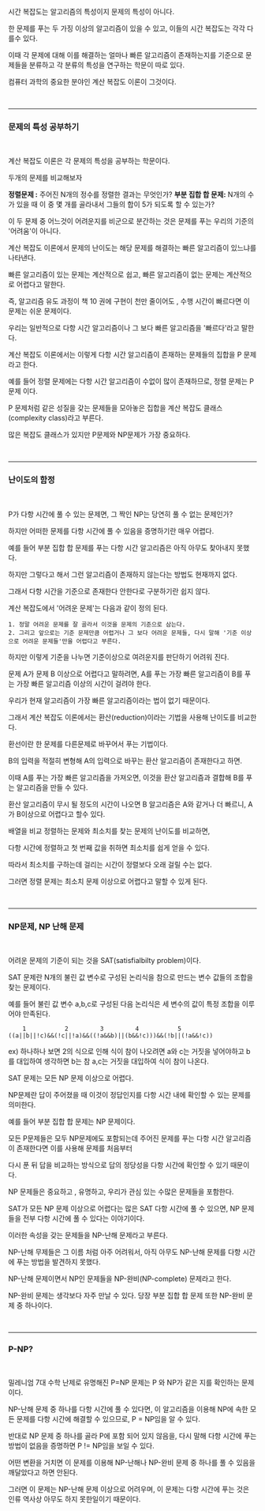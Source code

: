 시간 복잡도는 알고리즘의 특성이지 문제의 특성이 아니다.

한 문제를 푸는 두 가징 이상의 알고리즘이 있을 수 있고, 이들의 시간 복잡도는 각각 다를수 있다.

이때 각 문제에 대해 이를 해결하는 얼마나 빠른 알고리즘이 존재하는지를 기준으로 문제들을 분류하고 각 분류의 특성을 연구하는 학문이 따로 있다.

컴퓨터 과학의 중요한 분야인 계산 복잡도 이론이 그것이다.

<br>

----------------------------------------------------

### 문제의 특성 공부하기

<br>

계산 복잡도 이론은 각 문제의 특성을 공부하는 학문이다.

두개의 문제를 비교해보자

**정렬문제 :** 주어진 N개의 정수를 정렬한 결과는 무엇인가?
**부분 집합 합 문제:** N개의 수가 있을 때 이 중 몇 개를 골라내서 그들의 합이 5가 되도록 할 수 있는가?

이 두 문제 중 어느것이 어려운지를 비군으로 분간하는 것은 문제를 푸는 우리의 기준의 '어려움'이 아니다.

계산 복잡도 이론에서 문제의 난이도는 해당 문제를 해결하는 빠른 알고리즘이 있느냐를 나타낸다.

빠른 알고리즘이 있는 문제는 계산적으로 쉽고, 빠른 알고리즘이 없는 문제는 계산적으로 어렵다고 말한다.

즉, 알고리즘 유도 과정이 책 10 권에 구현이 천만 줄이어도 , 수행 시간이 빠르다면 이 문제는 쉬운 문제이다.

우리는 일반적으로 다항 시간 알고리즘이나 그 보다 빠른 알고리즘을 '빠르다'라고 말한다.

계산 복잡도 이론에서는 이렇게 다항 시간 알고리즘이 존재하는 문제들의 집합을 P 문제라고 한다.

예를 들어 정렬 문제에는 다항 시간 알고리즘이 수없이 많이 존재하므로, 정렬 문제는 P문제 이다. 

P 문제처럼 같은 성질을 갖는 문제들을 모아놓은 집합을 계산 복잡도 클래스(complexity class)라고 부른다.

많은 복잡도 클래스가 있지만 P문제와 NP문제가 가장 중요하다.

<br>

------------------------------------------------------

### 난이도의 함정

<br>

P가 다항 시간에 풀 수 있는 문제면, 그 짝인 NP는 당연히 풀 수 없는 문제인가?

하지만 어떠한 문제를 다항 시간에 풀 수 있음을 증명하기란 매우 어렵다.

예를 들어 부분 집합 합 문제를 푸는 다항 시간 알고리즘은 아직 아무도 찾아내지 못했다.

하지만 그렇다고 해서 그런 알고리즘이 존재하지 않는다는 방법도 현재까지 없다.

그래서 다항 시간을 기준으로 존재한다 안한다로 구분하기란 쉽지 않다.

계산 복잡도에서 '어려운 문제'는 다음과 같이 정의 된다.

```
1. 정말 어려운 문제를 잘 골라서 이것을 문제의 기준으로 삼는다.
2. 그리고 앞으로는 기준 문제만큼 어렵거나 그 보다 어려운 문제들, 다시 말해 '기준 이상으로 어려운 문제들'만을 어렵다고 부른다.
```

하지만 이렇게 기준을 나누면 기준이상으로 여려운지를 판단하기 어려워 진다.

문제 A가 문제 B 이상으로 어렵다고 말하려면, A를 푸는 가장 빠른 알고리즘이 B를 푸는 가장 빠른 알고리즘 이상의 시간이 걸려야 한다.

우리가 현재 알고리즘이 가장 빠른 알고리즘이라는 법이 없기 때문이다.

그래서 계산 복잡도 이론에서는 환산(reduction)이라는 기법을 사용해 난이도를 비교한다.

환선이란 한 문제를 다른문제로 바꾸어서 푸는 기법이다.

B의 입력을 적절히 변형해 A의 입력으로 바꾸는 환산 알고리즘이 존재한다고 하면.

이때 A를 푸는 가장 빠른 알고리즘을 가져오면, 이것을 환산 알고리즘과 결합해 B를 푸는 알고리즘을 만들 수 있다.

환산 알고리즘이 무시 될 정도의 시간이 나오면 B 알고리즘은 A와 같거나 더 빠르니, A가 B이상으로 어렵다고 할수 있다.

배열을 비교 정렬하는 문제와 최소치를 찾는 문제의 난이도를 비교하면,

다항 시간에 정렬하고 첫 번째 값을 취하면 최소치를 쉽게 얻을 수 있다.

따라서 최소치를 구하는데 걸리는 시간이 정렬보다 오래 걸릴 수는 없다.

그러면 정렬 문제는 최소치 문제 이상으로 어렵다고 말할 수 있게 된다.

<br>

----------------------------------------------------------

### NP문제, NP 난해 문제

<br>

어려운 문제의 기준이 되는 것을 SAT(satisfialbilty problem)이다.

SAT 문제란 N개의 불린 값 변수로 구성된 논리식을 참으로 만드는 변수 값들의 조합을 찾는 문제이다.

예를 들어 불린 값 변수 a,b,c로 구성된 다음 논리식은 세 변수의 값이 특정 조합을 이루어야 만족된다.
```
    1           2         3         4           5
((a||b||!c)&&(!c||!a)&&((!a&&b)||(b&&!c)))&&(!b||(!a&&!c))
```

ex) 하나하나 보면 2의 식으로 인해 식이 참이 나오려면 a와 c는 거짓을 넣어야하고 b를 대입하여 생각하면 b는 참 a,c는 거짓을 대입하여 식이 참이 나온다.


SAT 문제는 모든 NP 문제 이상으로 어렵다.

NP문제란 답이 주어졌을 때 이것이 정답인지를 다항 시간 내에 확인할 수 있는 문제를 의미한다.

예를 들어 부분 집합 합 문제는 NP 문제이다. 

모든 P문제들은 모두 NP문제에도 포함되는데 주어진 문제를 푸는 다항 시간 알고리즘이 존재한다면 이를 사용해 문제를 처음부터

다시 푼 뒤 답을 비교하는 방식으로 답의 정당성을 다항 시간에 확인할 수 있기 때문이다.

NP 문제들은 중요하고 , 유명하고, 우리가 관심 있는 수많은 문제들을 포함한다.

SAT가 모든 NP 문제 이상으로 어렵다는 많은 SAT 다항 시간에 풀 수 있으면, NP 문제들을 전부 다항 시간에 풀 수 있다는 이야기이다.

이러한 속성을 갖는 문제들을 NP-난해 문제라고 부른다.

NP-난해 무제들은 그 이름 처럼 아주 어려워서, 아직 아무도 NP-난해 문제를 다항 시간에 푸는 방법을 발견하지 못했다.

NP-난해 문제이면서 NP인 문제들을 NP-완비(NP-complete) 문제라고 한다.

NP-완비 문제는 생각보다 자주 만날 수 있다. 당장 부분 집합 합 문제 또한 NP-완비 문제 중 하나이다.

<br>

------------------------------------------------------------------------

### P-NP?

<br>

밀레니엄 7대 수학 난제로 유명해진 P=NP 문제는 P 와 NP가 같은 지를 확인하는 문제이다.

NP-난해 문제 중 하나를 다항 시간에 풀 수 있다면, 이 알고리즘을 이용해 NP에 속한 모든 문제를 다항 시간에 해결할 수 있으므로, P = NP임을 알 수 있다.

반대로 NP 문제 중 하나를 골라 P에 포함 되어 있지 않음을, 다시 말해 다항 시간에 푸는 방법이 없음을 증명하면 P != NP임을 보일 수 있다.

어떤 변환을 거치면 이 문제를 이용해 NP-난해나 NP-완비 문제 중 하나를 풀 수 있음을 깨달았다고 하면 안된다.

그러면 이 문제는 NP-난해 문제 이상으로 어려우며, 이 문제는 다항 시간에 푸는 것은 인류 역사상 아무도 하지 못한일이기 때문이다.
